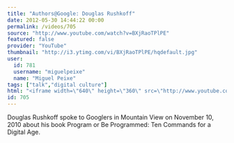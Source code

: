 ```yaml
---
title: "Authors@Google: Douglas Rushkoff"
date: 2012-05-30 14:44:22 00:00
permalink: /videos/705
source: "http://www.youtube.com/watch?v=BXjRaoTPlPE"
featured: false
provider: "YouTube"
thumbnail: "http://i3.ytimg.com/vi/BXjRaoTPlPE/hqdefault.jpg"
user:
  id: 781
  username: "miguelpeixe"
  name: "Miguel Peixe"
tags: ["talk","digital culture"]
html: "<iframe width=\"640\" height=\"360\" src=\"http://www.youtube.com/embed/BXjRaoTPlPE?wmode=transparent&fs=1&feature=oembed\" frameborder=\"0\" allowfullscreen></iframe>"
id: 705
---
```


Douglas Rushkoff spoke to Googlers in Mountain View on November 10, 2010 about his book Program or Be Programmed: Ten Commands for a Digital Age.